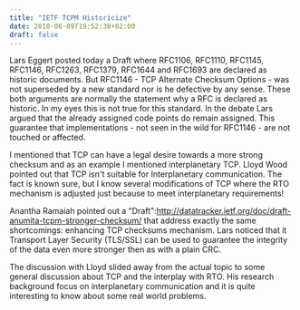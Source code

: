 ```yaml
---
title: "IETF TCPM Historicize"
date: 2010-06-09T19:52:38+02:00
draft: false
---
```


Lars Eggert posted today a Draft where RFC1106, RFC1110, RFC1145, RFC1146,
RFC1263, RFC1379, RFC1644 and RFC1693 are declared as historic documents. But RFC1146 -
TCP Alternate Checksum Options - was not superseded by a new standard nor is he
defective by any sense. These both arguments are normally the statement why a
RFC is declared as historic. In my eyes this is not true for this standard. In
the debate Lars argued that the already assigned code points do remain assigned.
This guarantee that implementations - not seen in the wild for RFC1146 - are not
touched or affected.


I mentioned that TCP can have a legal desire towards a more strong checksum and
as an example I mentioned interplanetary TCP. Lloyd Wood pointed out that TCP
isn't suitable for Interplanetary communication. The fact is known sure, but
I know several modifications of TCP where the RTO mechanism is adjusted just
because to meet interplanetary requirements!


Anantha Ramaiah pointed out a "Draft":<http://datatracker.ietf.org/doc/draft-anumita-tcpm-stronger-checksum/>
that address exactly the same shortcomings: enhancing TCP checksums mechanism.
Lars noticed that it Transport Layer Security (TLS/SSL) can be used to
guarantee the integrity of the data even more stronger then as with a plain
CRC.


The discussion with Lloyd slided away from the actual topic to some general
discussion about TCP and the interplay with RTO. His research background focus
on interplanetary communication and it is quite interesting to know about some real
world problems.


